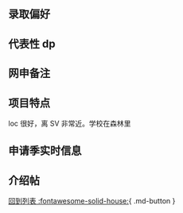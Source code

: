 ## 录取偏好

## 代表性 dp

## 网申备注

## 项目特点

loc 很好，离 SV 非常近。学校在森林里

## 申请季实时信息

## 介绍帖

[回到列表 :fontawesome-solid-house:](grade.md){ .md-button }
